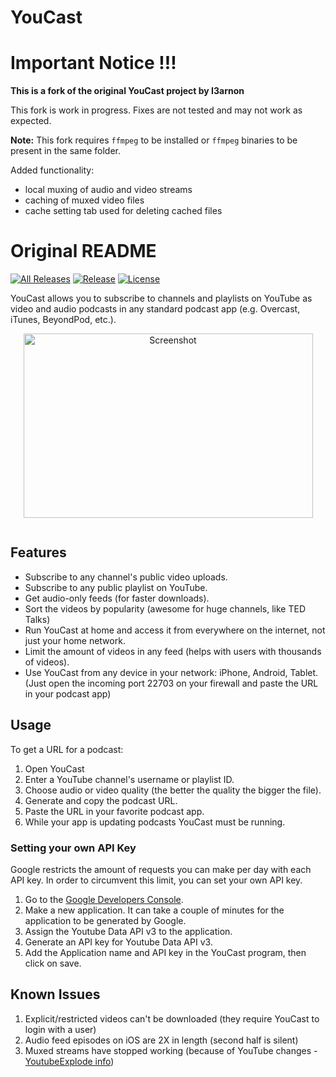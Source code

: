 YouCast
=======

# Important Notice !!!

**This is a fork of the original YouCast project by I3arnon**

This fork is work in progress. Fixes are not tested and may not work as expected.

**Note:** This fork requires `ffmpeg` to be installed or `ffmpeg` binaries to be present in the same folder.

Added functionality:
- local muxing of audio and video streams
- caching of muxed video files
- cache setting tab used for deleting cached files

# Original README

[![All Releases](https://img.shields.io/github/downloads/i3arnon/YouCast/total.svg)](https://github.com/i3arnon/YouCast/releases)
[![Release](https://img.shields.io/github/release/i3arnon/YouCast.svg)](https://github.com/i3arnon/YouCast/releases)
[![License](https://img.shields.io/github/license/i3arnon/YouCast.svg)](LICENSE)

YouCast allows you to subscribe to channels and playlists on YouTube as video and audio podcasts in any standard podcast app (e.g. Overcast, iTunes, BeyondPod, etc.).

<p align="center"><img style="display: block; margin-left: auto; margin-right: auto;" src="https://raw.githubusercontent.com/I3arnon/YouCast/master/src/Screenshot.PNG" alt="Screenshot" width="463" height="295" /></p>

<p align="center"><a href="http://www.paypal.com/cgi-bin/webscr?cmd=_s-xclick&amp;hosted_button_id=B8VLNS5S6UBEE"><img style="display: block; margin-left: auto; margin-right: auto;" src="http://www.paypalobjects.com/en_US/i/btn/btn_donateCC_LG_global.gif" alt="" /></a></p>

## Features
 - Subscribe to any channel's public video uploads.
 - Subscribe to any public playlist on YouTube.
 - Get audio-only feeds (for faster downloads).
 - Sort the videos by popularity (awesome for huge channels, like TED Talks)
 - Run YouCast at home and access it from everywhere on the internet, not just your home network.
 - Limit the amount of videos in any feed (helps with users with thousands of videos).
 - Use YouCast from any device in your network: iPhone, Android, Tablet. (Just open the incoming port 22703 on your firewall and paste the URL in your podcast app)

## Usage
To get a URL for a podcast:

1. Open YouCast
2. Enter a YouTube channel's username or playlist ID.
3. Choose audio or video quality (the better the quality the bigger the file).
4. Generate and copy the podcast URL.
5. Paste the URL in your favorite podcast app.
6. While your app is updating podcasts YouCast must be running.

### Setting your own API Key
Google restricts the amount of requests you can make per day with each API key. In order to circumvent this limit, you can set your own API key.

1. Go to the [Google Developers Console](https://console.developers.google.com/).
2. Make a new application. It can take a couple of minutes for the application to be generated by Google.
3. Assign the Youtube Data API v3 to the application.
4. Generate an API key for Youtube Data API v3.
5. Add the Application name and API key in the YouCast program, then click on save.

## Known Issues

1. Explicit/restricted videos can't be downloaded (they require YouCast to login with a user)
2. Audio feed episodes on iOS are 2X in length (second half is silent)
3. Muxed streams have stopped working (because of YouTube changes - [YoutubeExplode info](https://github.com/Tyrrrz/YoutubeExplode/releases/tag/6.4.2))
